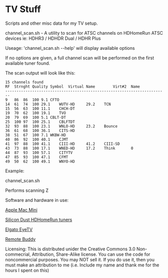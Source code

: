 TV Stuff
========
Scripts and other misc data for my TV setup.

channel_scan.sh - A utility to scan for ATSC channels on HDHomeRun ATSC devices ie: HDHR3 / HDHDR Dual / HDHR Plus

Useage: 'channel_scan.sh --help' will display available options

If no options are given, a full channel scan will be performed on the first available tuner found.

The scan output will look like this:

```
15 channels found
RF	Strnght	Quality	Symbol	Virtual	Name		Virt#2	Name
------------------------------------------------------------------------
9	86	86	100	9.1	CFTO												
14	61	74	100	29.1	WUTV-HD		29.2	TCN									
15	56	63	100	11.1	CHCH-DT												
19	70	62	100	19.1	TVO												
20	79	69	100	5.1	CBLT-DT												
25	100	97	100	25.1	CBLFTDT												
32	93	88	100	23.1	WNLO-HD		23.2	Bounce									
36	61	68	100	36.1	CITS-HD												
38	51	67	100	7.1	WKBW-HD												
40	86	92	100	40.1	CJMT												
41	97	88	100	41.1	CIII-HD		41.2	CIII-SD									
43	73	88	100	17.1	WNED-HD		17.2	Think		0							
44	87	93	100	57.1	CITYTV												
47	85	93	100	47.1	CFMT												
49	50	62	100	49.1	WNYO-HD												
```

Example: 

channel_scan.sh 

Performs scanning Z

Software and hardware in use:

[Apple Mac Mini](http://www.apple.com/ca/mac-mini/)

[Silicon Dust HDHomeRun tuners](http://www.silicondust.com/products/hdhomerun/atsc/)

[Elgato EyeTV](http://www.elgato.com/eyetv/eyetv-3)

[Remote Buddy](http://www.iospirit.com/products/remotebuddy/)


Licensing: This is distributed unider the Creative Commons 3.0 Non-commecrial, Attribution, Share-Alike license. You can use the code for noncommercial purposes. You may NOT sell it. If you do use it, then you must make an attribution to me (i.e. Include my name and thank me for the hours I spent on this)


